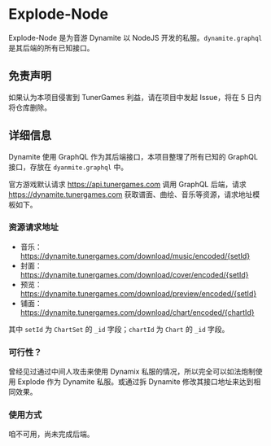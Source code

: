 # Explode-Node

Explode-Node 是为音游 Dynamite 以 NodeJS 开发的私服。`dynamite.graphql` 是其后端的所有已知接口。

## 免责声明

如果认为本项目侵害到 TunerGames 利益，请在项目中发起 Issue，将在 5 日内将仓库删除。

## 详细信息

Dynamite 使用 GraphQL 作为其后端接口，本项目整理了所有已知的 GraphQL 接口，存放在 `dyanmite.graphql` 中。

官方游戏默认请求 <https://api.tunergames.com> 调用 GraphQL 后端，请求 <https://dynamite.tunergames.com> 获取谱面、曲绘、音乐等资源，请求地址模板如下。

### 资源请求地址

- 音乐：<https://dynamite.tunergames.com/download/music/encoded/{setId}>
- 封面：<https://dynamite.tunergames.com/download/cover/encoded/{setId}>
- 预览：<https://dynamite.tunergames.com/download/preview/encoded/{setId}>
- 铺面：<https://dynamite.tunergames.com/download/chart/encoded/{chartId}>

其中 `setId` 为 `ChartSet` 的 `_id` 字段；`chartId` 为 `Chart` 的 `_id` 字段。

### 可行性？

曾经见过通过中间人攻击来使用 Dynamix 私服的情况，所以完全可以如法炮制使用 Explode 作为 Dynamite 私服。或通过拆 Dynamite 修改其接口地址来达到相同效果。

### 使用方式

咱不可用，尚未完成后端。